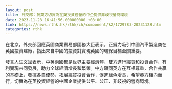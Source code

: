 ```yaml
---
layout: post
title: 外交部：冀英方切實為在英投資經營的中企提供非歧視營商環境
date: 2023-11-28 16:41:56.000000000 +08:00
link: https://news.rthk.hk/rthk/ch/component/k2/1729783-20231128.htm
categories: rthk
---
```


在北京，外交部回應英國商業貿易部國務大臣表示，正努力吸引中國汽車製造商在英國投資建廠，指出來自中國的投資對實現英國的環保目標至關重要。

發言人汪文斌表示，中英兩國都是世界主要經濟體，雙方進行經貿和投資合作，有利實現共同發展，助力全球經濟增長和繁榮。中方願同英方在互相尊重，合作共贏的基礎上，發揮各自優勢，拓展經貿投資合作，促進綠色增長，希望英方相向而行，切實為在英投資經營的中國企業提供公平、公正、非歧視的營商環境。
